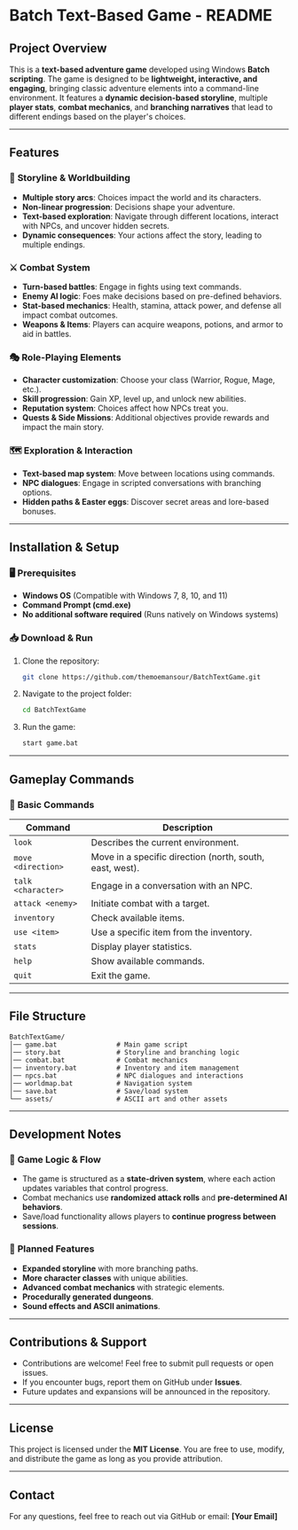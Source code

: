 # Batch Text-Based Game - README

## Project Overview

This is a **text-based adventure game** developed using Windows **Batch scripting**. The game is designed to be **lightweight, interactive, and engaging**, bringing classic adventure elements into a command-line environment. It features a **dynamic decision-based storyline**, multiple **player stats**, **combat mechanics**, and **branching narratives** that lead to different endings based on the player's choices.

---

## Features

### 🏰 **Storyline & Worldbuilding**

- **Multiple story arcs**: Choices impact the world and its characters.
- **Non-linear progression**: Decisions shape your adventure.
- **Text-based exploration**: Navigate through different locations, interact with NPCs, and uncover hidden secrets.
- **Dynamic consequences**: Your actions affect the story, leading to multiple endings.

### ⚔️ **Combat System**

- **Turn-based battles**: Engage in fights using text commands.
- **Enemy AI logic**: Foes make decisions based on pre-defined behaviors.
- **Stat-based mechanics**: Health, stamina, attack power, and defense all impact combat outcomes.
- **Weapons & Items**: Players can acquire weapons, potions, and armor to aid in battles.

### 🎭 **Role-Playing Elements**

- **Character customization**: Choose your class (Warrior, Rogue, Mage, etc.).
- **Skill progression**: Gain XP, level up, and unlock new abilities.
- **Reputation system**: Choices affect how NPCs treat you.
- **Quests & Side Missions**: Additional objectives provide rewards and impact the main story.

### 🗺️ **Exploration & Interaction**

- **Text-based map system**: Move between locations using commands.
- **NPC dialogues**: Engage in scripted conversations with branching options.
- **Hidden paths & Easter eggs**: Discover secret areas and lore-based bonuses.

---

## Installation & Setup

### 🖥️ **Prerequisites**

- **Windows OS** (Compatible with Windows 7, 8, 10, and 11)
- **Command Prompt (cmd.exe)**
- **No additional software required** (Runs natively on Windows systems)

### 📥 **Download & Run**

1. Clone the repository:
   ```bash
   git clone https://github.com/themoemansour/BatchTextGame.git
   ```
2. Navigate to the project folder:
   ```bash
   cd BatchTextGame
   ```
3. Run the game:
   ```bash
   start game.bat
   ```

---

## Gameplay Commands

### 📜 **Basic Commands**

| Command            | Description                                              |
| ------------------ | -------------------------------------------------------- |
| `look`             | Describes the current environment.                       |
| `move <direction>` | Move in a specific direction (north, south, east, west). |
| `talk <character>` | Engage in a conversation with an NPC.                    |
| `attack <enemy>`   | Initiate combat with a target.                           |
| `inventory`        | Check available items.                                   |
| `use <item>`       | Use a specific item from the inventory.                  |
| `stats`            | Display player statistics.                               |
| `help`             | Show available commands.                                 |
| `quit`             | Exit the game.                                           |

---

## File Structure

```
BatchTextGame/
│── game.bat               # Main game script
│── story.bat              # Storyline and branching logic
│── combat.bat             # Combat mechanics
│── inventory.bat          # Inventory and item management
│── npcs.bat               # NPC dialogues and interactions
│── worldmap.bat           # Navigation system
│── save.bat               # Save/load system
└── assets/                # ASCII art and other assets
```

---

## Development Notes

### 🔨 **Game Logic & Flow**

- The game is structured as a **state-driven system**, where each action updates variables that control progress.
- Combat mechanics use **randomized attack rolls** and **pre-determined AI behaviors**.
- Save/load functionality allows players to **continue progress between sessions**.

### 📌 **Planned Features**

- **Expanded storyline** with more branching paths.
- **More character classes** with unique abilities.
- **Advanced combat mechanics** with strategic elements.
- **Procedurally generated dungeons**.
- **Sound effects and ASCII animations**.

---

## Contributions & Support

- Contributions are welcome! Feel free to submit pull requests or open issues.
- If you encounter bugs, report them on GitHub under **Issues**.
- Future updates and expansions will be announced in the repository.

---

## License

This project is licensed under the **MIT License**. You are free to use, modify, and distribute the game as long as you provide attribution.

---

## Contact

For any questions, feel free to reach out via GitHub or email: **[Your Email]**


